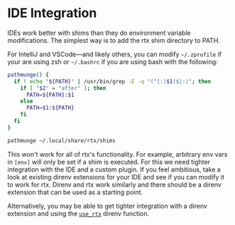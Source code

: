 # IDE Integration

IDEs work better with shims than they do environment variable modifications. The simplest way is
to add the rtx shim directory to PATH.

For IntelliJ and VSCode—and likely others, you can modify `~/.zprofile` if your are using zsh or `~/.bashrc` if you are using bash with the following:

```sh
pathmunge() {
  if ! echo "${PATH}" | /usr/bin/grep -E -q "(^|:)$1($|:)"; then
    if [ "$2" = "after" ]; then
      PATH=${PATH}:$1
    else
      PATH=$1:${PATH}
    fi
  fi
}

pathmunge ~/.local/share/rtx/shims
```

This won't work for all of rtx's functionality. For example, arbitrary env vars in `[env]` will only be set
if a shim is executed. For this we need tighter integration with the IDE and a custom plugin. If you feel
ambitious, take a look at existing direnv extensions for your IDE and see if you can modify it to work for rtx.
Direnv and rtx work similarly and there should be a direnv extension that can be used as a starting point.

Alternatively, you may be able to get tighter integration with a direnv extension and using the
[`use_rtx`](/direnv) direnv function.
